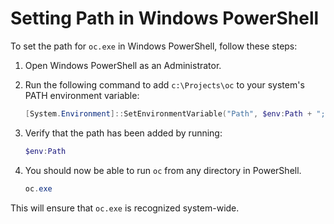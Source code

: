 # Setting Path in Windows PowerShell

To set the path for `oc.exe` in Windows PowerShell, follow these steps:

1. Open Windows PowerShell as an Administrator.
2. Run the following command to add `c:\Projects\oc` to your system's PATH environment variable:

    ```powershell
    [System.Environment]::SetEnvironmentVariable("Path", $env:Path + ";c:\Projects\oc", [System.EnvironmentVariableTarget]::Machine)
    ```

3. Verify that the path has been added by running:

    ```powershell
    $env:Path
    ```

4. You should now be able to run `oc` from any directory in PowerShell.

    ```powershell
    oc.exe
    ```

This will ensure that `oc.exe` is recognized system-wide.
